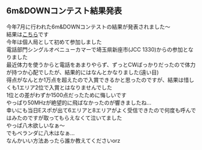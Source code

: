 ## 6m&DOWNコンテスト結果発表
今年7月に行われた6m&DOWNコンテストの結果が発表されました〜  
結果は[こちら](https://www.jarl.org/Japanese/1_Tanoshimo/1-1_Contest/6m/2019/index.html)です  
今年は個人局として初めて参加しました  
電話部門シングルオペニューカマーで埼玉県新座市(JCC 1330)からの参加となりました  
最近体力を使うからと電話をあまりやらず、ずっとCWばっかりだったので体力が持つか心配でしたが、結果的にはなんとかなりました(遠い目)  
得点がなんとか1万点を超えたので入賞できるかと思ったのですが、結果は惜しくも1エリア2位で入賞とはなりませんでした  
1位との差がわずか1500点だったために悔しいです  
やっぱり50MHzが絶望的に飛ばなかったのが響きましたね…  
幸いにも当日Eスポが出て6エリアと8エリアがよく受信できたので何度も呼んではみたのですが取ってもらえなくて泣いてました  
やっぱ八木欲しいなぁ〜  
でもベランダに八木はなぁ…  
なんかいい方法あったら誰か教えてくださいorz  
